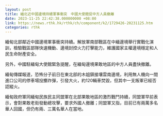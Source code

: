 ```yaml
---
layout: post
title: 緬北近中國邊境持續軍事衝突　中國大使館促中方人員撤離
date: 2023-11-25 22:42:38.000000000 +08:00
link: https://news.rthk.hk/rthk/ch/component/k2/1729426-20231125.htm
categories: rthk
---
```


緬甸北部鄰近中國邊境軍事衝突持續。解放軍南部戰區在中緬邊境舉行實戰化演訓，檢驗戰區部隊快速機動、邊境封控火力打擊能力，維護國家主權邊境穩定和人民生命財產安全。

另外，中國駐緬甸大使館緊急提醒，在緬甸邊境果敢地區的中方人員盡快撤離。

緬甸傳媒報道，恐怖分子前日在東北部的木姐鎮接壤雲南邊境，利用無人機向一間進口公司的停車場投擲炸彈，引發大火，約120輛車焚毀，但其中一支叛軍已經否認縱火。

緬甸政府軍同緬甸民族民主同盟軍在北部果敢地區的激烈戰鬥持續，同盟軍早前表示，會對果敢老街發動總攻擊，要求外國人撤離；同盟軍又指，目前已有兩萬多名華人回國，但仍有兩、三萬名華人在當地。
